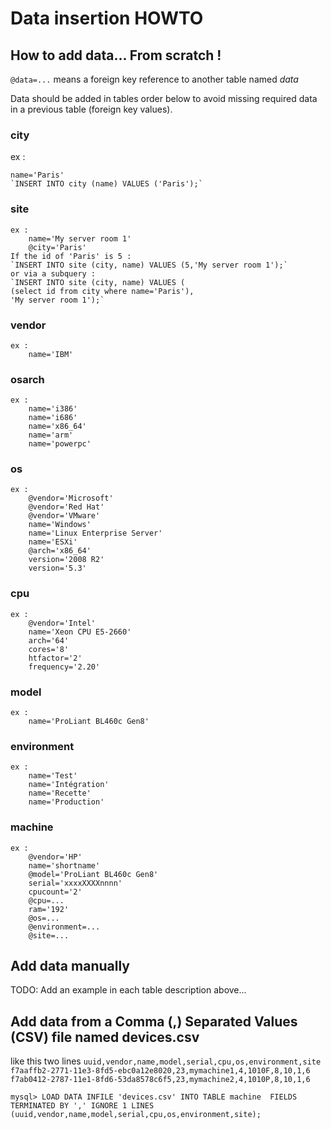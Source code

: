 # Data insertion HOWTO

## How to add data... From scratch !

`@data=...` means a foreign key reference to another table named _data_

Data should be added in tables order below to avoid missing required data in a
previous table (foreign key values).

### city
ex :

	name='Paris'
	`INSERT INTO city (name) VALUES ('Paris');`

### site
	ex :
		name='My server room 1'
		@city='Paris'
	If the id of 'Paris' is 5 :
	`INSERT INTO site (city, name) VALUES (5,'My server room 1');`
	or via a subquery :
	`INSERT INTO site (city, name) VALUES (
	(select id from city where name='Paris'),
	'My server room 1');`

### vendor
	ex :
		name='IBM'

### osarch
	ex :
		name='i386'
		name='i686'
		name='x86_64'
		name='arm'
		name='powerpc'

### os
	ex :
		@vendor='Microsoft'
		@vendor='Red Hat'
		@vendor='VMware'
		name='Windows'
		name='Linux Enterprise Server'
		name='ESXi'
		@arch='x86_64'
		version='2008 R2'
		version='5.3'

### cpu
	ex :
		@vendor='Intel'
		name='Xeon CPU E5-2660'
		arch='64'
		cores='8'
		htfactor='2'
		frequency='2.20'

### model
	ex :
		name='ProLiant BL460c Gen8'

### environment
	ex :
		name='Test'
		name='Intégration'
		name='Recette'
		name='Production'

### machine
	ex :
		@vendor='HP'
		name='shortname'
		@model='ProLiant BL460c Gen8'
		serial='xxxxXXXXnnnn'
		cpucount='2'
		@cpu=...
		ram='192'
		@os=...
		@environment=...
		@site=...

## Add data manually
TODO: Add an example in each table description above... 

## Add data from a Comma (,) Separated Values (CSV) file named devices.csv
like this two lines
`uuid,vendor,name,model,serial,cpu,os,environment,site
f7aaffb2-2771-11e3-8fd5-ebc0a12e8020,23,mymachine1,4,1010F,8,10,1,6
f7ab0412-2787-11e1-8fd6-53da8578c6f5,23,mymachine2,4,1010P,8,10,1,6`

`mysql> LOAD DATA INFILE 'devices.csv'
INTO TABLE machine 
FIELDS TERMINATED BY ','
IGNORE 1 LINES
(uuid,vendor,name,model,serial,cpu,os,environment,site);`
